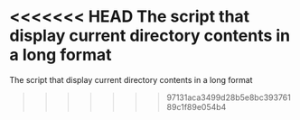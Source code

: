<<<<<<< HEAD
The script that display current directory contents in a long format
=======

 The script that display current directory contents in a long format

>>>>>>> 97131aca3499d28b5e8bc39376189c1f89e054b4
